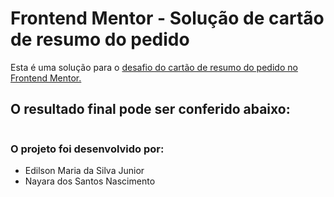 # Frontend Mentor - Solução de cartão de resumo do pedido

Esta é uma solução para o <a href="https://www.frontendmentor.io/challenges/order-summary-component-QlPmajDUj">desafio do cartão de resumo do pedido no Frontend Mentor.</a>

## O resultado final pode ser conferido abaixo:

<img>

<!-- ## Construído com:

- Marcação HTML5 semântica
- Propriedades personalizadas CSS
- Flexbox -->

### O projeto foi desenvolvido por:
- Edilson Maria da Silva Junior
- Nayara dos Santos Nascimento
